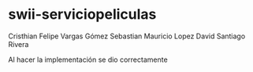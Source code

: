 # swii-serviciopeliculas

Cristhian Felipe Vargas Gómez
Sebastian Mauricio Lopez
David Santiago Rivera

Al hacer la implementación se dio correctamente 
